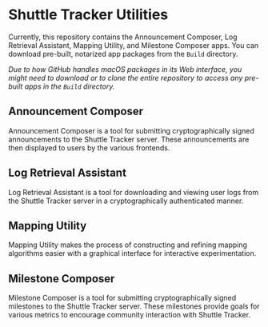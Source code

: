 # Shuttle Tracker Utilities
Currently, this repository contains the Announcement Composer, Log Retrieval Assistant, Mapping Utility, and Milestone Composer apps. You can download pre-built, notarized app packages from the `Build` directory.

*Due to how GitHub handles macOS packages in its Web interface, you might need to download or to clone the entire repository to access any pre-built apps in the `Build` directory.*

## Announcement Composer
Announcement Composer is a tool for submitting cryptographically signed announcements to the Shuttle Tracker server. These announcements are then displayed to users by the various frontends.

## Log Retrieval Assistant
Log Retrieval Assistant is a tool for downloading and viewing user logs from the Shuttle Tracker server in a cryptographically authenticated manner.

## Mapping Utility
Mapping Utility makes the process of constructing and refining mapping algorithms easier with a graphical interface for interactive experimentation.

## Milestone Composer
Milestone Composer is a tool for submitting cryptographically signed milestones to the Shuttle Tracker server. These milestones provide goals for various metrics to encourage community interaction with Shuttle Tracker.
